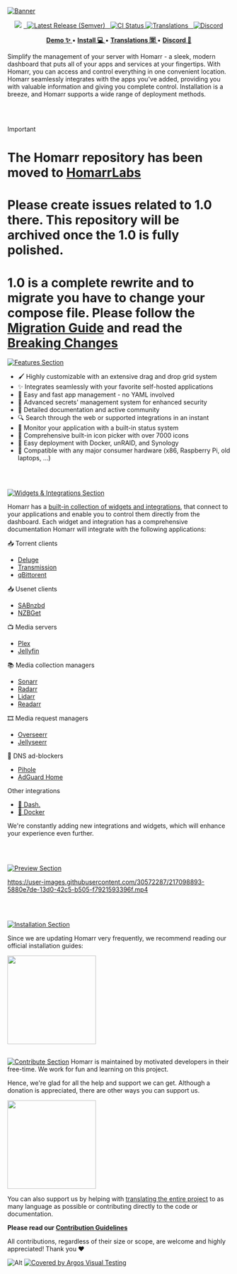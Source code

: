 <!-- Project Title -->
[![Banner](docs/banner.png)](https://homarr.dev/)

<!-- Badges -->
<p align="center">
<img src="https://img.shields.io/github/stars/ajnart/homarr?label=%E2%AD%90%20Stars&style=flat-square?branch=master&kill_cache=1%22">
<a href="https://github.com/ajnart/homarr/releases/latest">
  <img alt="Latest Release (Semver)" src="https://img.shields.io/github/v/release/ajnart/homarr?label=%F0%9F%9A%80%20Release">
</a>
<a href="https://github.com/ajnart/homarr/actions/workflows/docker.yml">
  <img title="Docker CI Status" src="https://github.com/ajnart/homarr/actions/workflows/docker.yml/badge.svg" alt="CI Status">
</a>
<a href=https://translate.homarr.dev/>
<img title="Translations" src="https://badges.crowdin.net/homarr/localized.svg" />
</a>
<a href="https://discord.gg/aCsmEV5RgA">
  <img title="Discord" src="https://discordapp.com/api/guilds/972958686051962910/widget.png?style=shield">
</a>
</p>

<!-- Links -->
<p align="center">
  <a href="https://demo.homarr.dev/">
    <strong>Demo ✨</strong>
  </a>
  •
  <a href="https://homarr.dev/docs/getting-started/">
    <strong>Install 💻</strong>
  </a> •
  <a href="https://translate.homarr.dev/">
    <strong>Translations 🈺</strong>
  </a> •
  <a href="https://discord.com/invite/aCsmEV5RgA">
    <strong>Discord 👋</strong>
  </a>
</p>

Simplify the management of your server with Homarr - a sleek, modern dashboard that puts all of your apps and services at your fingertips. With Homarr, you can access and control everything in one convenient location. Homarr seamlessly integrates with the apps you've added, providing you with valuable information and giving you complete control. Installation is a breeze, and Homarr supports a wide range of deployment methods.

<br/>
<br/>


> [!IMPORTANT]  
> # The Homarr repository has been moved to [HomarrLabs](https://github.com/homarr-labs/homarr)
> # Please create issues related to 1.0 there. This repository will be archived once the 1.0 is fully polished.
> # 1.0 is a complete rewrite and to migrate you have to change your compose file. Please follow the [Migration Guide](https://homarr.dev/blog/2025/01/19/migration-guide-1.0) and read the [Breaking Changes](https://homarr.dev/blog/2024/09/23/version-1.0#breaking-changes)


[![Features Section](docs/section-features.png)](https://homarr.dev/)

- 🖌️ Highly customizable with an extensive drag and drop grid system
- ✨ Integrates seamlessly with your favorite self-hosted applications
- 📌 Easy and fast app management - no YAML involved
- 🙊 Advanced secrets' management system for enhanced security
- 📄 Detailed documentation and active community
- 🔍 Search through the web or supported integrations in an instant
- 🏴󠁧󠁢󠁮󠁩󠁲󠁿 Monitor your application with a built-in status system
- 🦞 Comprehensive built-in icon picker with over 7000 icons
- 🐳 Easy deployment with Docker, unRAID, and Synology
- 🚀 Compatible with any major consumer hardware (x86, Raspberry Pi, old laptops, ...)

<br/>
<br/>

[![Widgets & Integrations Section](docs/section-widgets-and-integrations.png)](https://homarr.dev/docs/category/widgets)

Homarr has a [built-in collection of widgets and integrations](https://homarr.dev/docs/category/integrations), that connect to your applications and enable you to control them directly from the dashboard.
Each widget and integration has a comprehensive documentation
Homarr will integrate with the following applications:

📥 Torrent clients
- [Deluge](https://homarr.dev/docs/integrations/torrent#deluge)
- [Transmission](https://homarr.dev/docs/integrations/torrent#transmission)
- [qBittorent](https://homarr.dev/docs/integrations/torrent#qbittorrent-integration)

📥 Usenet clients
- [SABnzbd](https://homarr.dev/docs/integrations/usenet#sabnzbd)
- [NZBGet](https://homarr.dev/docs/integrations/usenet#nzbget)

📺 Media servers
- [Plex](https://homarr.dev/docs/integrations/media-server/#plex)
- [Jellyfin](https://homarr.dev/docs/integrations/media-server#jellyfin-and-emby)

📚 Media collection managers
- [Sonarr](https://homarr.dev/docs/integrations/servarr#sonarr)
- [Radarr](https://homarr.dev/docs/integrations/servarr#radarr)
- [Lidarr](https://homarr.dev/docs/integrations/servarr#lidarr)
- [Readarr](https://homarr.dev/docs/integrations/servarr#readarr)
 
🎞️ Media request managers
- [Overseerr](https://homarr.dev/docs/integrations/media-requester)
- [Jellyseerr](https://homarr.dev/docs/integrations/media-requester)

🚫 DNS ad-blockers
- [Pihole](https://homarr.dev/docs/integrations/dns#pihole)
- [AdGuard Home](https://homarr.dev/docs/integrations/dns#adguard-home)

Other integrations
- [🔌 Dash.](https://homarr.dev/docs/integrations/hardware)
- [🐳 Docker](https://homarr.dev/docs/integrations/containers)  

We're constantly adding new integrations and widgets, which will enhance your experience even further.

<br/>
<br/>

[![Preview Section](docs/section-preview.png)](https://demo.homarr.dev/)

https://user-images.githubusercontent.com/30572287/217098893-5880e7de-13d0-42c5-b505-f7921593396f.mp4

<br/>
<br/>

[![Installation Section](docs/section-installation.png)](https://homarr.dev/docs/category/installation-1)

Since we are updating Homarr very frequently, we recommend reading our official installation guides:

<a href="https://homarr.dev/docs/category/installation-1">
  <img src="docs/installation-button.png" width="200" />
</a>

<br/>
<br/>

[![Contribute Section](docs/section-contribute.png)](https://github.com/ajnart/homarr/blob/dev/CONTRIBUTING.md)
Homarr is maintained by motivated developers in their free-time.
We work for fun and learning on this project.

Hence, we're glad for all the help and support we can get.
Although a donation is appreciated, there are other ways you can support us.

<a href="https://ko-fi.com/ajnart">
  <img src="https://cdn.ko-fi.com/cdn/kofi3.png?v=3" width="200" />
</a>

You can also support us by helping with [translating the entire project](https://homarr.dev/docs/community/translations) to as many language as possible or contributing directly to the code or documentation.

**Please read our [Contribution Guidelines](/CONTRIBUTING.md)**

All contributions, regardless of their size or scope, are welcome and highly appreciated! Thank you ❤️

![Alt](https://repobeats.axiom.co/api/embed/60a6f68f193faf831f64221bdf90782adec51c93.svg "Repobeats analytics image")
[![Covered by Argos Visual Testing](https://argos-ci.com/badge-large.svg)](https://argos-ci.com?utm_source=%5Bhomarr%5D&utm_campaign=oss)
